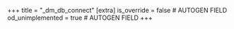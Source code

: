 +++
title = "_dm_db_connect"
[extra]
is_override = false # AUTOGEN FIELD
od_unimplemented = true # AUTOGEN FIELD
+++